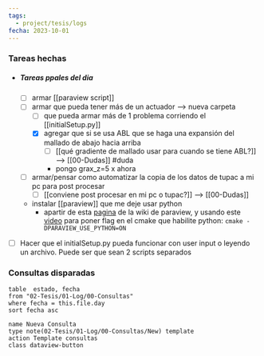 ```yaml
---
tags:
  - project/tesis/logs
fecha: 2023-10-01
---
```



### Tareas hechas
* ##### Tareas ppales del dia
	- [ ] armar [[paraview script]]
	- [ ] armar que pueda tener más de un actuador --> nueva carpeta
		- [ ] que pueda armar más de 1 problema corriendo el [[initialSetup.py]]
		- [x] agregar que si se usa ABL que se haga una expansión del mallado de abajo hacia arriba 
			- [ ] [[qué gradiente de mallado usar para cuando se tiene ABL?]] --> [[00-Dudas]] #duda
			- pongo grax_z=5 x ahora
	- [ ] armar/pensar como automatizar la copia de los datos de tupac a mi pc para post procesar
		- [ ] [[conviene post procesar en mi pc o tupac?]] --> [[00-Dudas]]
	 - instalar [[paraview]] que me deje usar python
		 - apartir de esta [pagina](https://www.paraview.org/Wiki/ParaView:Build_And_Install#Build_Your_Own_CMake) de la wiki de paraview, y usando este [video](https://www.youtube.com/watch?v=qxhvYXskby8) para poner flag en el cmake que habilite python: `cmake -DPARAVIEW_USE_PYTHON=ON`
 - [ ] Hacer que el initialSetup.py pueda funcionar con user input o leyendo un archivo. Puede ser que sean 2 scripts separados
### Consultas disparadas
 ```dataview
table  estado, fecha
from "02-Tesis/01-Log/00-Consultas"
where fecha = this.file.day
sort fecha asc
```
```button
name Nueva Consulta
type note(02-Tesis/01-Log/00-Consultas/New) template
action Template consultas
class dataview-button
```